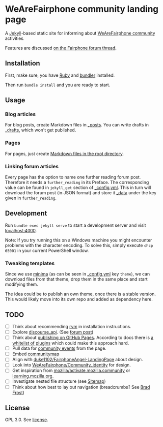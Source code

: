 # WeAreFairphone community landing page

A [Jekyll](http://jekyllrb.com/)-based static site for informing about
[WeAreFairphone community](https://www.fairphone.com/en/community/) activities.

Features are discussed [on the Fairphone forum thread](https://forum.fairphone.com/t/online-portal-for-fairphone-community/28956/).

## Installation

First, make sure, you have
[Ruby](https://www.ruby-lang.org/en/documentation/installation/) and
[bundler](https://bundler.io/) installed.

Then run `bundle install` and you are ready to start.

## Usage

### Blog articles

For blog posts, create Markdown files in [_posts](./_posts).
You can write drafts in [_drafts](./_drafts), which won't get published.

### Pages

For pages, just create [Markdown files in the root directory](https://jekyllrb.com/docs/pages/).

### Linking forum articles

Every page has the option to name one further reading forum post.
Therefore it needs a `further_reading` in its Preface.
The corresponding value can be found in `jekyll_get` section of
[_config.yml](./_config.yml).
This in turn will download the forum post (in JSON format) and store it
[_data](./_data) under the key given in `further_reading`.

## Development

Run `bundle exec jekyll serve` to start a development server and visit
[localhost:4000](http://localhost:4000/).  

Note: If you try running this on a Windows machine you might encounter problems with the character encoding. To solve this, simply execute `chcp 65001` in your current PowerShell window.

### Tweaking templates

Since we use [minima](https://github.com/jekyll/minima) (as can be seen in
[_config.yml](./config.yml) key `theme`), we can download files from that
theme, drop them in the same place and start modifying them.

The idea could be to publish an own theme, once there is a stable version.
This would likely move into its own repo and added as dependency here.

## TODO

* [ ] Think about recommending [rvm](https://rvm.io/) in installation instructions.
* [ ] Explore [discourse_api](https://github.com/discourse/discourse_api). (See [forum post](https://meta.discourse.org/t/discourse-plugin-for-static-site-generators-like-jekyll-or-octopress/7965))
* [ ] Think about [publishing on GitHub Pages](https://help.github.com/articles/about-supported-custom-domains/).
      According to docs there is [a whitelist of plugins](https://help.github.com/articles/configuring-jekyll-plugins/#default-plugins) which could make this approach hard.
* [ ] Pull data for [community events](https://www.fairphone.com/en/community/events/?event-category=community-event) from the page.
* [ ] Embed [communitymap](https://forum.fairphone.com/tags/communitymap)
* [ ] Align with [duke1102/FairphoneAngel-LandingPage](https://github.com/duke1102/FairphoneAngel-LandingPage) about design.
* [ ] Look into [WeAreFairphone/Community_identity](https://github.com/WeAreFairphone/Community_identity) for design.
* [ ] Get inspiration from [mozilla/activate.mozilla.community](https://github.com/mozilla/activate.mozilla.community) or [learning.mozilla.org](https://learning.mozilla.org/).
* [ ] Investigate nested file structure (see [Sitemap](http://localhost:4000/sitemap/))
* [ ] Think about how best to lay out navigation (breadcrumbs? See [Brad Frost](http://bradfrost.com/blog/web/complex-navigation-patterns-for-responsive-design/))

## License

GPL 3.0. See [license](./LICENSE).
